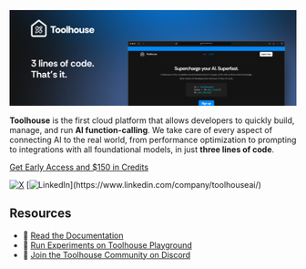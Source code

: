 ![Banner](Banner.png)

**Toolhouse** is the first cloud platform that allows developers to quickly build, manage, and run **AI function-calling**. We take care of every aspect of connecting AI to the real world, from performance optimization to prompting to integrations with all foundational models, in just **three lines of code**.

[Get Early Access and $150 in Credits](join.toolhouse.ai)

[![X](https://img.shields.io/badge/X-@toolhouseai-%23000000.svg?style=for-the-badge&logo=X&logoColor=white)](https://twitter.com/toolhouseai) [![LinkedIn](https://img.shields.io/badge/linkedin-toolhouseai-%230077B5.svg?&style=for-the-badge&logo=linkedin&logoColor=white")](https://www.linkedin.com/company/toolhouseai/)

## Resources

 - 📑 [Read the Documentation](docs.toolhouse.ai)
 - 🏃 [Run Experiments on Toolhouse Playground](https://toolhouseplayground.streamlit.app)
 - 🌱 [Join the Toolhouse Community on Discord](https://discord.gg/jWDzFNXWS4)
